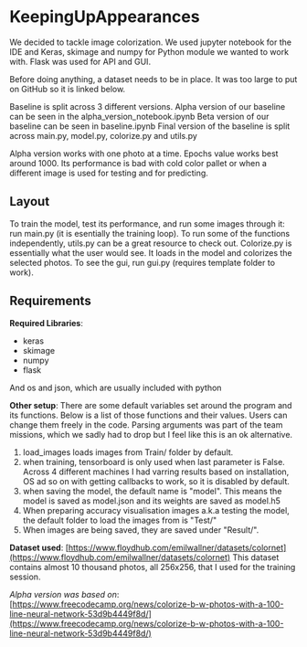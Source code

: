 # KeepingUpAppearances

We decided to tackle image colorization.
We used jupyter notebook for the IDE and Keras, skimage and numpy for Python module we wanted to work with.
Flask was used for API and GUI.

Before doing anything, a dataset needs to be in place. It was too large to put on GitHub so it is linked below.

Baseline is split across 3 different versions.
Alpha version of our baseline can be seen in the alpha_version_notebook.ipynb
Beta version of our baseline can be seen in baseline.ipynb
Final version of the baseline is split across main.py, model.py, colorize.py and utils.py

Alpha version works with one photo at a time. Epochs value works best around 1000.
Its performance is bad with cold color pallet or when a different image is used for testing and for predicting.

## Layout

To train the model, test its performance, and run some images through it: run main.py (it is esentially the training loop).
To run some of the functions independently, utils.py can be a great resource to check out.
Colorize.py is essentially what the user would see. It loads in the model and colorizes the selected photos.
To see the gui, run gui.py (requires template folder to work).

## Requirements

**Required Libraries**:

- keras
- skimage
- numpy
- flask

And os and json, which are usually included with python

**Other setup**:
There are some default variables set around the program and its functions. Below is a list of those functions and their values. Users can change them freely in the code. Parsing arguments was part of the team missions, which we sadly had to drop but I feel like this is an ok alternative.

1. load_images loads images from Train/ folder by default.
2. when training, tensorboard is only used when last parameter is False. Across 4 different machines I had varring results based on installation, OS ad so on with getting callbacks to work, so it is disabled by default.
3. when saving the model, the default name is "model". This means the model is saved as model.json and its weights are saved as model.h5
4. When preparing accuracy visualisation images a.k.a testing the model, the default folder to load the images from is "Test/"
5. When images are being saved, they are saved under "Result/".

**Dataset used**:
[https://www.floydhub.com/emilwallner/datasets/colornet](https://www.floydhub.com/emilwallner/datasets/colornet)
This dataset contains almost 10 thousand photos, all 256x256, that I used for the training session.

*Alpha version was based on*:
[https://www.freecodecamp.org/news/colorize-b-w-photos-with-a-100-line-neural-network-53d9b4449f8d/](https://www.freecodecamp.org/news/colorize-b-w-photos-with-a-100-line-neural-network-53d9b4449f8d/)
